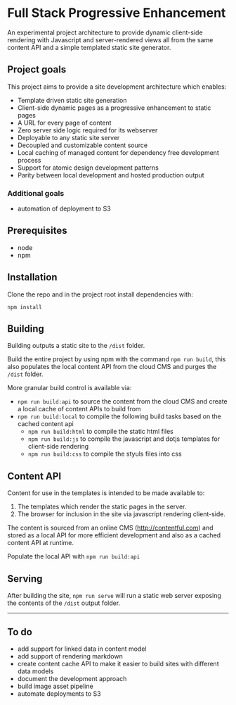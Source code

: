 # Full Stack Progressive Enhancement

An experimental project architecture to provide dynamic client-side rendering with Javascript and server-rendered views all from the same content API and a simple templated static site generator.


## Project goals

This project aims to provide a site development architecture which enables:

- Template driven static site generation
- Client-side dynamic pages as a progressive enhancement to static pages
- A URL for every page of content
- Zero server side logic required for its webserver
- Deployable to any static site server
- Decoupled and customizable content source
- Local caching of managed content for dependency free development process
- Support for atomic design development patterns
- Parity between local development and hosted production output

### Additional goals

- automation of deployment to S3



## Prerequisites

- node
- npm


## Installation

Clone the repo and in the project root install dependencies with:

`npm install`


## Building

Building outputs a static site to the `/dist` folder.

Build the entire project by using npm with the command `npm run build`, this also populates the local content API from the cloud CMS and purges the `/dist` folder.

More granular build control is available via:
- `npm run build:api` to source the content from the cloud CMS and create a local cache of content APIs to build from
- `npm run build:local` to compile the following build tasks based on the cached content api
  - `npm run build:html` to compile the static html files
  - `npm run build:js` to compile the javascript and dotjs templates for client-side rendering
  - `npm run build:css` to compile the styuls files into css


## Content API

Content for use in the templates is intended to be made available to:

1. The templates which render the static pages in the server.
2. The browser for inclusion in the site via javascript rendering client-side.

The content is sourced from an online CMS (http://contentful.com) and stored as a local API for more efficient development and also as a cached content API at runtime.

Populate the local API with `npm run build:api`


## Serving

After building the site, `npm run serve` will run a static web server exposing the contents of the `/dist` output folder.

------

## To do

- add support for linked data in content model
- add support of rendering markdown
- create content cache API to make it easier to build sites with different data models
- document the development approach
- build image asset pipeline
- automate deployments to S3





